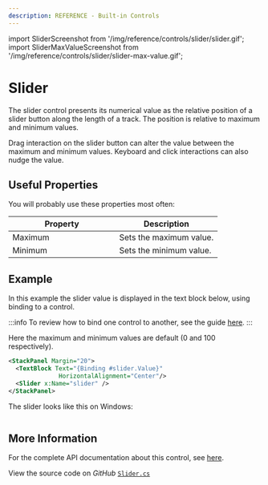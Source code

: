 ```yaml
---
description: REFERENCE - Built-in Controls
---
```


import SliderScreenshot from '/img/reference/controls/slider/slider.gif';
import SliderMaxValueScreenshot from '/img/reference/controls/slider/slider-max-value.gif';

# Slider

The slider control presents its numerical value as the relative position of a slider button along the length of a track. The position is relative to maximum and minimum values.

Drag interaction on the slider button can alter the value between the maximum and minimum values. Keyboard and click interactions can also nudge the value.

## Useful Properties

You will probably use these properties most often:

<table><thead><tr><th width="197">Property</th><th>Description</th></tr></thead><tbody><tr><td>Maximum</td><td>Sets the maximum value.</td></tr><tr><td>Minimum</td><td>Sets the minimum value.</td></tr></tbody></table>

## Example

In this example the slider value is displayed in the text block below, using binding to a control.

:::info
To review how to bind one control to another, see the guide [here](../../guides/data-binding/binding-to-controls.md).
:::

Here the maximum and minimum values are default (0 and 100 respectively).

```xml
<StackPanel Margin="20">
  <TextBlock Text="{Binding #slider.Value}" 
              HorizontalAlignment="Center"/>
  <Slider x:Name="slider" />
</StackPanel>
```

The slider looks like this on Windows:

<img src={SliderScreenshot} alt="" />

## More Information

For the complete API documentation about this control, see [here](https://api-docs.avaloniaui.net/docs/T_Avalonia_Controls_Slider).

View the source code on _GitHub_ [`Slider.cs`](https://github.com/AvaloniaUI/Avalonia/blob/master/src/Avalonia.Controls/Slider.cs)
